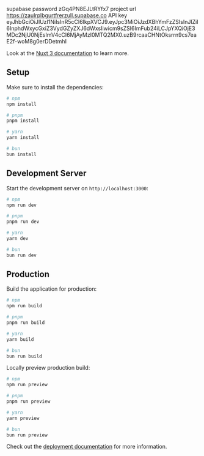 
supabase password zGq4PN8EJLtRYfx7
project url https://zaulrplbgurtfrerzull.supabase.co
API key eyJhbGciOiJIUzI1NiIsInR5cCI6IkpXVCJ9.eyJpc3MiOiJzdXBhYmFzZSIsInJlZiI6InphdWxycGxiZ3VydGZyZXJ6dWxsIiwicm9sZSI6ImFub24iLCJpYXQiOjE3MDc2NjU0NjEsImV4cCI6MjAyMzI0MTQ2MX0.uzB9rcaaCHNtOksrrn9cs7eaE2f-woM8g0erDDetmhI

Look at the [Nuxt 3 documentation](https://nuxt.com/docs/getting-started/introduction) to learn more.

## Setup

Make sure to install the dependencies:

```bash
# npm
npm install

# pnpm
pnpm install

# yarn
yarn install

# bun
bun install
```

## Development Server

Start the development server on `http://localhost:3000`:

```bash
# npm
npm run dev

# pnpm
pnpm run dev

# yarn
yarn dev

# bun
bun run dev
```

## Production

Build the application for production:

```bash
# npm
npm run build

# pnpm
pnpm run build

# yarn
yarn build

# bun
bun run build
```

Locally preview production build:

```bash
# npm
npm run preview

# pnpm
pnpm run preview

# yarn
yarn preview

# bun
bun run preview
```

Check out the [deployment documentation](https://nuxt.com/docs/getting-started/deployment) for more information.
